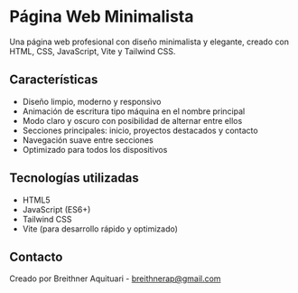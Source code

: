 
# Página Web Minimalista

Una página web profesional con diseño minimalista y elegante, creado con HTML, CSS, JavaScript, Vite y Tailwind CSS.

## Características

- Diseño limpio, moderno y responsivo
- Animación de escritura tipo máquina en el nombre principal
- Modo claro y oscuro con posibilidad de alternar entre ellos
- Secciones principales: inicio, proyectos destacados y contacto
- Navegación suave entre secciones
- Optimizado para todos los dispositivos

## Tecnologías utilizadas

- HTML5
- JavaScript (ES6+)
- Tailwind CSS
- Vite (para desarrollo rápido y optimizado)


## Contacto

Creado por Breithner Aquituari - breithnerap@gmail.com
